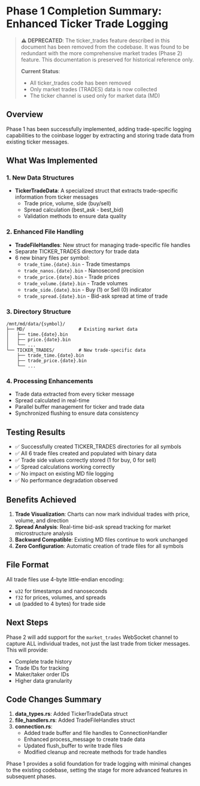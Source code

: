 # Phase 1 Completion Summary: Enhanced Ticker Trade Logging

> **⚠️ DEPRECATED**: The ticker_trades feature described in this document has been removed from the codebase. It was found to be redundant with the more comprehensive market trades (Phase 2) feature. This documentation is preserved for historical reference only.
>
> **Current Status**: 
> - All ticker_trades code has been removed
> - Only market trades (TRADES) data is now collected
> - The ticker channel is used only for market data (MD)

## Overview
Phase 1 has been successfully implemented, adding trade-specific logging capabilities to the coinbase logger by extracting and storing trade data from existing ticker messages.

## What Was Implemented

### 1. New Data Structures
- **TickerTradeData**: A specialized struct that extracts trade-specific information from ticker messages
  - Trade price, volume, side (buy/sell)
  - Spread calculation (best_ask - best_bid)
  - Validation methods to ensure data quality

### 2. Enhanced File Handling
- **TradeFileHandles**: New struct for managing trade-specific file handles
- Separate TICKER_TRADES directory for trade data
- 6 new binary files per symbol:
  - `trade_time.{date}.bin` - Trade timestamps
  - `trade_nanos.{date}.bin` - Nanosecond precision
  - `trade_price.{date}.bin` - Trade prices
  - `trade_volume.{date}.bin` - Trade volumes
  - `trade_side.{date}.bin` - Buy (1) or Sell (0) indicator
  - `trade_spread.{date}.bin` - Bid-ask spread at time of trade

### 3. Directory Structure
```
/mnt/md/data/{symbol}/
├── MD/                    # Existing market data
│   ├── time.{date}.bin
│   ├── price.{date}.bin
│   └── ...
└── TICKER_TRADES/         # New trade-specific data
    ├── trade_time.{date}.bin
    ├── trade_price.{date}.bin
    └── ...
```

### 4. Processing Enhancements
- Trade data extracted from every ticker message
- Spread calculated in real-time
- Parallel buffer management for ticker and trade data
- Synchronized flushing to ensure data consistency

## Testing Results
- ✅ Successfully created TICKER_TRADES directories for all symbols
- ✅ All 6 trade files created and populated with binary data
- ✅ Trade side values correctly stored (1 for buy, 0 for sell)
- ✅ Spread calculations working correctly
- ✅ No impact on existing MD file logging
- ✅ No performance degradation observed

## Benefits Achieved
1. **Trade Visualization**: Charts can now mark individual trades with price, volume, and direction
2. **Spread Analysis**: Real-time bid-ask spread tracking for market microstructure analysis
3. **Backward Compatible**: Existing MD files continue to work unchanged
4. **Zero Configuration**: Automatic creation of trade files for all symbols

## File Format
All trade files use 4-byte little-endian encoding:
- `u32` for timestamps and nanoseconds
- `f32` for prices, volumes, and spreads
- `u8` (padded to 4 bytes) for trade side

## Next Steps
Phase 2 will add support for the `market_trades` WebSocket channel to capture ALL individual trades, not just the last trade from ticker messages. This will provide:
- Complete trade history
- Trade IDs for tracking
- Maker/taker order IDs
- Higher data granularity

## Code Changes Summary
1. **data_types.rs**: Added TickerTradeData struct
2. **file_handlers.rs**: Added TradeFileHandles struct
3. **connection.rs**: 
   - Added trade buffer and file handles to ConnectionHandler
   - Enhanced process_message to create trade data
   - Updated flush_buffer to write trade files
   - Modified cleanup and recreate methods for trade handles

Phase 1 provides a solid foundation for trade logging with minimal changes to the existing codebase, setting the stage for more advanced features in subsequent phases.